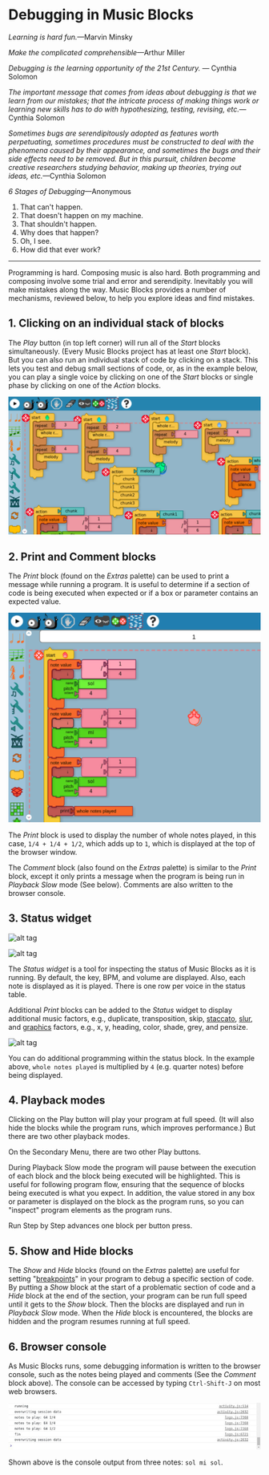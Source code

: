 ﻿# Debugging in Music Blocks

*Learning is hard fun.*&mdash;Marvin Minsky

*Make the complicated comprehensible*&mdash;Arthur Miller

*Debugging is the learning opportunity of the 21st Century.* &mdash;
Cynthia Solomon

*The important message that comes from ideas about debugging is that
we learn from our mistakes; that the intricate process of making
things work or learning new skills has to do with hypothesizing,
testing, revising, etc.*&mdash;Cynthia Solomon

*Sometimes bugs are serendipitously adopted as features worth
perpetuating, sometimes procedures must be constructed to deal with
the phenomena caused by their appearance, and sometimes the bugs and
their side effects need to be removed. But in this pursuit, children
become creative researchers studying behavior, making up theories,
trying out ideas, etc.*&mdash;Cynthia Solomon

*6 Stages of Debugging*&mdash;Anonymous
1. That can't happen.
2. That doesn't happen on my machine.
3. That shouldn't happen.
4. Why does that happen?
5. Oh, I see.
6. How did that ever work?

----

Programming is hard. Composing music is also hard. Both programming
and composing involve some trial and error and serendipity. Inevitably
you will make mistakes along the way. Music Blocks provides a number
of mechanisms, reviewed below, to help you explore ideas and find
mistakes.

## 1. Clicking on an individual stack of blocks

The *Play* button (in top left corner) will run all of the *Start*
blocks simultaneously. (Every Music Blocks project has at least one
*Start* block). But you can also run an individual stack of code by
clicking on a stack. This lets you test and debug small sections of
code, or, as in the example below, you can play a single voice by
clicking on one of the *Start* blocks or single phase by clicking on
one of the *Action* blocks.

![alt tag](https://github.com/sugarlabs/musicblocks/blob/master/images/startblocks_debug_guide.png "Start blocks")

## 2. Print and Comment blocks

The *Print* block (found on the *Extras* palette) can be used to print
a message while running a program. It is useful to determine if a
section of code is being executed when expected or if a box or
parameter contains an expected value.

![alt tag](https://github.com/sugarlabs/musicblocks/blob/master/images/print_example2_debug_guide.png "Print blocks")

The *Print* block is used to display the number of whole notes played,
in this case, `1/4 + 1/4 + 1/2`, which adds up to `1`, which is
displayed at the top of the browser window.

The *Comment* block (also found on the *Extras* palette) is similar to
the *Print* block, except it only prints a message when the program is
being run in *Playback Slow* mode (See below). Comments are also
written to the browser console.

## 3. Status widget

![alt tag](https://rawgithub.com/sugarlabs/musicblocks/master/guide/status1.svg "given Music block")

![alt tag](https://github.com/sugarlabs/musicblocks/blob/master/images/status_example_debug_guide.png "status in tabular form")

The *Status widget* is a tool for inspecting the status of Music
Blocks as it is running. By default, the key, BPM, and volume are
displayed. Also, each note is displayed as it is played. There is one
row per voice in the status table.

Additional *Print* blocks can be added to the *Status* widget to
display additional music factors, e.g., duplicate, transposition,
skip, [staccato](#MORE-TRANSFORMATIONS),
[slur](#MORE-TRANSFORMATIONS), and [graphics](#GRAPHICS) factors,
e.g., x, y, heading, color, shade, grey, and pensize.

![alt tag](https://rawgithub.com/sugarlabs/musicblocks/master/guide/status3.svg "additional programming within the Status block")

You can do additional programming within the status block. In the
example above, `whole notes played` is multiplied by `4` (e.g. quarter notes)
before being displayed.

## 4. Playback modes

Clicking on the Play button will play your program at full speed.
(It will also hide the blocks while the program runs, which improves
performance.) But there are two other playback modes.

On the Secondary Menu, there are two other Play buttons.

During Playback Slow mode the program will pause between the execution
of each block and the block being executed will be highlighted. This is
useful for following program flow, ensuring that the sequence of blocks
being executed is what you expect. In addition, the value stored in any
box or parameter is displayed on the block as the program runs, so you
can "inspect" program elements as the program runs.

Run Step by Step advances one block per button press.

## 5. Show and Hide blocks

The *Show* and *Hide* blocks (found on the *Extras* palette) are
useful for setting
"[breakpoints](https://en.wikipedia.org/wiki/Breakpoint)" in your
program to debug a specific section of code. By putting a *Show* block
at the start of a problematic section of code and a *Hide* block at
the end of the section, your program can be run full speed until it
gets to the *Show* block. Then the blocks are displayed and
run in *Playback Slow* mode. When the *Hide* block is encountered, the
blocks are hidden and the program resumes running at full speed.

## 6. Browser console

As Music Blocks runs, some debugging information is written to the
browser console, such as the notes being played and comments (See the
*Comment* block above). The console can be accessed by typing
`Ctrl-Shift-J` on most web browsers.

![alt tag](https://github.com/sugarlabs/musicblocks/blob/master/images/browserconsole_debug_guide.png "Console blocks")

Shown above is the console output from three notes: `sol mi sol`.
